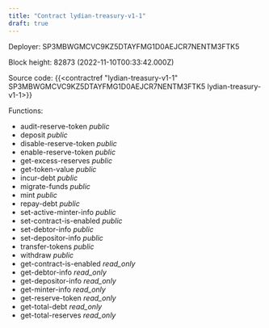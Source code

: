 ```yaml
---
title: "Contract lydian-treasury-v1-1"
draft: true
---
```

Deployer: SP3MBWGMCVC9KZ5DTAYFMG1D0AEJCR7NENTM3FTK5


 



Block height: 82873 (2022-11-10T00:33:42.000Z)

Source code: {{<contractref "lydian-treasury-v1-1" SP3MBWGMCVC9KZ5DTAYFMG1D0AEJCR7NENTM3FTK5 lydian-treasury-v1-1>}}

Functions:

* audit-reserve-token _public_
* deposit _public_
* disable-reserve-token _public_
* enable-reserve-token _public_
* get-excess-reserves _public_
* get-token-value _public_
* incur-debt _public_
* migrate-funds _public_
* mint _public_
* repay-debt _public_
* set-active-minter-info _public_
* set-contract-is-enabled _public_
* set-debtor-info _public_
* set-depositor-info _public_
* transfer-tokens _public_
* withdraw _public_
* get-contract-is-enabled _read_only_
* get-debtor-info _read_only_
* get-depositor-info _read_only_
* get-minter-info _read_only_
* get-reserve-token _read_only_
* get-total-debt _read_only_
* get-total-reserves _read_only_
